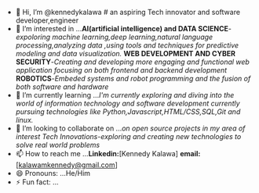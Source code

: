 - 👋 Hi, I’m @kennedykalawa
      # an aspiring Tech innovator and software developer,engineer
- 👀 I’m interested in ...**AI(artificial intelligence) and DATA SCIENCE**-*expoloring machine learning,deep learning,natural language 
                          processing,analyzing data ,using tools and techniques for predictive modeling and data visualization.*
                           **WEB DEVELOPMENT AND CYBER SECURITY**-*Creating and developing more engaging and functional web application 
                               focusing on both frontend and backend development*
                            **ROBOTICS**-*Embeded systems and robot programming and the fusion of both software and hardware*
- 🌱 I’m currently learning ...*I'm currently exploring and diving into the world of information technology and software development*
                                *currently pursuing technologies like Python,Javascript,HTML/CSS,SQL,Git and linux.*
- 💞️ I’m looking to collaborate on ...*on open source projects in my area of interest*
                                       *Tech Innovations-exploring and creating new technologies to solve real world problems*
- 📫 How to reach me ...**Linkedin:**[Kennedy Kalawa]
                         **email:**[kalawamkennedy@gmail.com]
- 😄 Pronouns: ...He/Him
- ⚡ Fun fact: ...

<!---
kennedykalawa/kennedykalawa is a ✨ special ✨ repository because its `README.md` (this file) appears on your GitHub profile.
You can click the Preview link to take a look at your changes.
--->
